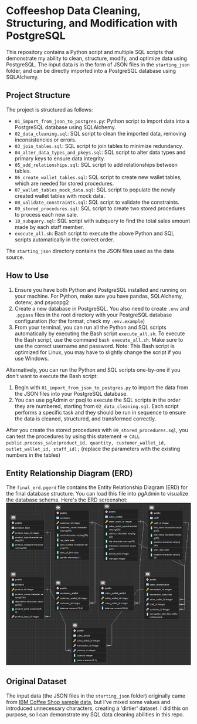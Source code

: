 # Coffeeshop Data Cleaning, Structuring, and Modification with PostgreSQL

This repository contains a Python script and multiple SQL scripts that demonstrate my ability to clean, structure, modify, and optimize data using PostgreSQL. The input data is in the form of JSON files in the `starting_json` folder, and can be directly imported into a PostgreSQL database using SQLAlchemy.


## Project Structure

The project is structured as follows:

- `01_import_from_json_to_postgres.py`: Python script to import data into a PostgreSQL database using SQLAlchemy.
- `02_data_cleaning.sql`: SQL script to clean the imported data, removing inconsistencies or errors.
- `03_join_tables.sql`: SQL script to join tables to minimize redundancy.
- `04_alter_data_types_and_pkeys.sql`: SQL script to alter data types and primary keys to ensure data integrity.
- `05_add_relationships.sql`: SQL script to add relationships between tables.
- `06_create_wallet_tables.sql`: SQL script to create new wallet tables, which are needed for stored procedures.
- `07_wallet_tables_mock_data.sql`: SQL script to populate the newly created wallet tables with mock data.
- `08_validate_constraints.sql`: SQL script to validate the constraints.
- `09_stored_procedures.sql`: SQL script to create two stored procedures to process each new sale.
- `10_subquery.sql`: SQL script with subquery to find the total sales amount made by each staff member.
- `execute_all.sh`: Bash script to execute the above Python and SQL scripts automatically in the correct order.

The `starting_json` directory contains the JSON files used as the data source.

## How to Use

1. Ensure you have both Python and PostgreSQL installed and running on your machine. For Python, make sure you have pandas, SQLAlchemy, dotenv, and psycopg2
2. Create a new database in PostgreSQL. You also need to create `.env` and `.pgpass` files in the root directory with your PostgreSQL database configuration (for the format, check my `.env.example`)
3. From your terminal, you can run all the Python and SQL scripts automatically by executing the Bash script `execute_all.sh`. To execute the Bash script, use the command `bash execute_all.sh`. Make sure to use the correct username and password. Note: This Bash script is optimized for Linux, you may have to slightly change the script if you use Windows.

Alternatively, you can run the Python and SQL scripts one-by-one if you don't want to execute the Bash script:
1. Begin with `01_import_from_json_to_postgres.py` to import the data from the JSON files into your PostgreSQL database.
2. You can use pgAdmin or psql to execute the SQL scripts in the order they are numbered, starting from `02_data_cleaning.sql`. Each script performs a specific task and they should be run in sequence to ensure the data is cleaned, structured, and transformed correctly.

After you create the stored procedures with `09_stored_procedures.sql`, you can test the procedures by using this statement => ```CALL public.process_sale(product_id, quantity, customer_wallet_id, outlet_wallet_id, staff_id);``` (replace the parameters with the existing numbers in the tables)

## Entity Relationship Diagram (ERD)

The `final_erd.pgerd` file contains the Entity Relationship Diagram (ERD) for the final database structure. You can load this file into pgAdmin to visualize the database schema. Here's the ERD screenshot:
![ERD Screenshot](erd_screenshot.png)

## Original Dataset

The input data (the JSON files in the `starting_json` folder) originally came from [IBM Coffee Shop sample data](https://community.ibm.com/community/user/businessanalytics/blogs/steven-macko/2019/07/12/beanie-coffee-1113), but I've mixed some values and introduced unnecessary characters, creating a 'dirtier' dataset. I did this on purpose, so I can demonstrate my SQL data cleaning abilities in this repo.
